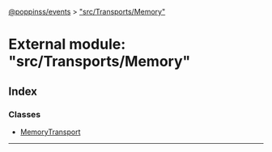 [@poppinss/events](../README.md) > ["src/Transports/Memory"](../modules/_src_transports_memory_.md)

# External module: "src/Transports/Memory"

## Index

### Classes

* [MemoryTransport](../classes/_src_transports_memory_.memorytransport.md)

---

